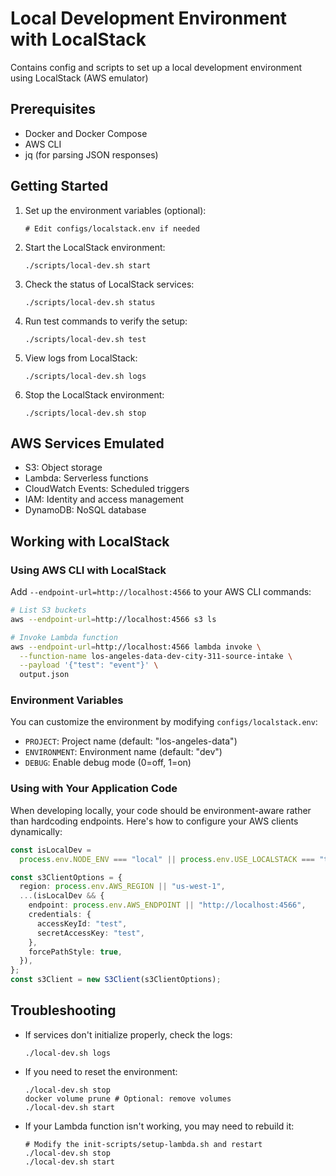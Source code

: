 # Local Development Environment with LocalStack

Contains config and scripts to set up a local development environment using LocalStack (AWS emulator)

## Prerequisites

- Docker and Docker Compose
- AWS CLI
- jq (for parsing JSON responses)

## Getting Started

1. Set up the environment variables (optional):

   ```
   # Edit configs/localstack.env if needed
   ```

2. Start the LocalStack environment:

   ```
   ./scripts/local-dev.sh start
   ```

3. Check the status of LocalStack services:

   ```
   ./scripts/local-dev.sh status
   ```

4. Run test commands to verify the setup:

   ```
   ./scripts/local-dev.sh test
   ```

5. View logs from LocalStack:

   ```
   ./scripts/local-dev.sh logs
   ```

6. Stop the LocalStack environment:
   ```
   ./scripts/local-dev.sh stop
   ```

## AWS Services Emulated

- S3: Object storage
- Lambda: Serverless functions
- CloudWatch Events: Scheduled triggers
- IAM: Identity and access management
- DynamoDB: NoSQL database

## Working with LocalStack

### Using AWS CLI with LocalStack

Add `--endpoint-url=http://localhost:4566` to your AWS CLI commands:

```bash
# List S3 buckets
aws --endpoint-url=http://localhost:4566 s3 ls

# Invoke Lambda function
aws --endpoint-url=http://localhost:4566 lambda invoke \
  --function-name los-angeles-data-dev-city-311-source-intake \
  --payload '{"test": "event"}' \
  output.json
```

### Environment Variables

You can customize the environment by modifying `configs/localstack.env`:

- `PROJECT`: Project name (default: "los-angeles-data")
- `ENVIRONMENT`: Environment name (default: "dev")
- `DEBUG`: Enable debug mode (0=off, 1=on)

### Using with Your Application Code

When developing locally, your code should be environment-aware rather than hardcoding endpoints. Here's how to configure your AWS clients dynamically:

```typescript
const isLocalDev =
  process.env.NODE_ENV === "local" || process.env.USE_LOCALSTACK === "true";

const s3ClientOptions = {
  region: process.env.AWS_REGION || "us-west-1",
  ...(isLocalDev && {
    endpoint: process.env.AWS_ENDPOINT || "http://localhost:4566",
    credentials: {
      accessKeyId: "test",
      secretAccessKey: "test",
    },
    forcePathStyle: true,
  }),
};
const s3Client = new S3Client(s3ClientOptions);
```

## Troubleshooting

- If services don't initialize properly, check the logs:

  ```
  ./local-dev.sh logs
  ```

- If you need to reset the environment:

  ```
  ./local-dev.sh stop
  docker volume prune # Optional: remove volumes
  ./local-dev.sh start
  ```

- If your Lambda function isn't working, you may need to rebuild it:
  ```
  # Modify the init-scripts/setup-lambda.sh and restart
  ./local-dev.sh stop
  ./local-dev.sh start
  ```
